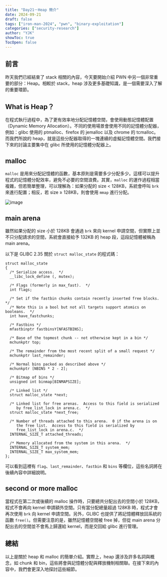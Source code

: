 ```yaml
---
title: "Day21－Heap 簡介"
date: 2024-09-21
draft: false
tags: ["iron-man-2024", "pwn", "binary-exploitation"]
categories: ["security-research"]
author: "YJK"
showToc: true
TocOpen: false
---
```



## 前言

昨天我們已經結束了 stack 相關的內容，今天要開始介紹 PWN 中另一個非常重要的部分：Heap。相較於 stack，heap 涉及更多基礎知識，是一個需要深入了解的重要環節。

## What is Heap？

在程式執行過程中，為了更有效率地分配記憶體空間，會使用動態記憶體配置（Dynamic Memory Allocation）。不同的使用場景會使用不同的記憶體分配器，例如：glibc 使用的 ptmalloc、firefox 的 jemalloc 以及 chrome 的 tcmalloc。而我們所說的 heap，就是這些分配器取得的一塊連續的虛擬記憶體空間。我們接下來的討論主要集中在 glibc 所使用的記憶體分配器上。

## malloc

`malloc` 是用來分配記憶體的函數，基本原則是需要多少分配多少。這樣可以提升程式的記憶體分配效率，避免不必要的空間浪費。其實，`malloc` 的運作過程相當複雜，但若簡單整理，可以理解為：如果分配的 size $<$ 128KB，系統會呼叫 `brk` 來進行配置；相反，若 size $\ge$ 128KB，則會使用 `mmap` 進行分配。

![image](/images/iron2024/day21_image1.png)

## main arena

雖然如果分配的 size 小於 128KB 會通過 `brk` 來向 kernel 申請空間，但實際上並不只分配請求的空間，系統會直接給予 132KB 的 heap 段，這段記憶體被稱為 main arena。

以下是 GLIBC 2.35 關於 `struct malloc_state` 的程式碼：

```c=
struct malloc_state
{
  /* Serialize access.  */
  __libc_lock_define (, mutex);

  /* Flags (formerly in max_fast).  */
  int flags;

  /* Set if the fastbin chunks contain recently inserted free blocks.  */
  /* Note this is a bool but not all targets support atomics on booleans.  */
  int have_fastchunks;

  /* Fastbins */
  mfastbinptr fastbinsY[NFASTBINS];

  /* Base of the topmost chunk -- not otherwise kept in a bin */
  mchunkptr top;

  /* The remainder from the most recent split of a small request */
  mchunkptr last_remainder;

  /* Normal bins packed as described above */
  mchunkptr [NBINS * 2 - 2];

  /* Bitmap of bins */
  unsigned int binmap[BINMAPSIZE];

  /* Linked list */
  struct malloc_state *next;

  /* Linked list for free arenas.  Access to this field is serialized
     by free_list_lock in arena.c.  */
  struct malloc_state *next_free;

  /* Number of threads attached to this arena.  0 if the arena is on
     the free list.  Access to this field is serialized by
     free_list_lock in arena.c.  */
  INTERNAL_SIZE_T attached_threads;

  /* Memory allocated from the system in this arena.  */
  INTERNAL_SIZE_T system_mem;
  INTERNAL_SIZE_T max_system_mem;
};
```

可以看到這裡有 `flag`、`last_remainder`、`fastbin` 和 `bins` 等欄位，這些名詞將在後續內容中詳細說明。

## second or more malloc

當程式在第二次或後續的 malloc 操作時，只要總共分配出去的空間小於 128KB，程式不會再向 kernel 申請額外空間。只有當分配總量超過 128KB 時，程式才會再次使用 `brk` 向 kernel 申請空間。另外，GLIBC 也提供了將記憶體釋放回系統的函數 `free()`。但需要注意的是，雖然記憶體空間被 free 掉，但從 main arena 分配出去的空間並不會馬上歸還給 kernel，而是交回給 glibc 進行管理。

## 總結

以上是關於 heap 和 malloc 的簡單介紹。實際上，heap 還涉及許多名詞與概念，如 chunk 和 bin，這些將會與記憶體分配與釋放機制相關聯。在接下來的內容中，我們會更深入地探討這些細節。
